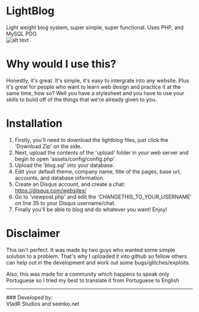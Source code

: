 LightBlog
=========

Light weight blog system, super simple, super functional. 
Uses PHP, and MySQL PDO. <br>
![alt text](https://vladr.co.uk/img/presentation.png "Title")

Why would I use this?
=========
Honestly, it's great. It's simple, it's easy to intergrate into any website. Plus it's great for people who want to learn web design and practice it at the same time, how so? Well you have a stylesheet and you have to use your skills to build off of the things that we're already given to you.

Installation
=========

1. Firstly, you'll need to download the lightblog files, just click the 'Download Zip' on the side.
2. Next, upload the contents of the 'upload' folder in your web server and begin to open 'assets/config/config.php'.
3. Upload the 'blog.sql' into your database.
4. Edit your default theme, company name, title of the pages, base url, accounts, and database information.
5. Create an Disqus account, and create a chat: https://disqus.com/websites/
6. Go to 'viewpost.php' and edit the 'CHANGETHIS_TO_YOUR_USERNAME' on line 35 to your Disqus username/chat.
7. Finally you'll be able to blog and do whatever you want! Enjoy!

Disclaimer
=========
This isn't perfect. It was made by two guys who wanted some simple solution to a problem.
That's why I uploaded it into github so fellow others can help out in the development and work out some bugs/glitches/exploits.

Also, this was made for a community which happens to speak only Portuguese so I tried my best to translate it from Portuguese to English
<hr>
### Developed by:<br>
VladR Studios and seenko.net
